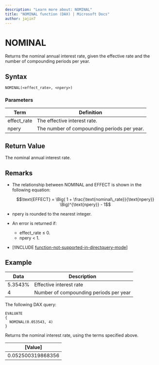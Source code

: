 ```yaml
---
description: "Learn more about: NOMINAL"
title: "NOMINAL function (DAX) | Microsoft Docs"
author: jajin7
---
```


# NOMINAL

Returns the nominal annual interest rate, given the effective rate and the number of compounding periods per year.

## Syntax

```dax
NOMINAL(<effect_rate>, <npery>)
```

### Parameters

|Term|Definition|  
|--------|--------------|  
|effect_rate|The effective interest rate.|
|npery|The number of compounding periods per year.|

## Return Value

The nominal annual interest rate.

## Remarks

- The relationship between NOMINAL and EFFECT is shown in the following equation:

    $$\text{EFFECT} = \Big( 1 + \frac{\text{nominal\_rate}}{\text{npery}} \Big)^{\text{npery}} - 1$$

- npery is rounded to the nearest integer.

- An error is returned if:
  - effect_rate ≤ 0.
  - npery < 1.

- [!INCLUDE [function-not-supported-in-directquery-mode](includes/function-not-supported-in-directquery-mode.md)]

## Example

| **Data** | **Description**                        |
| -------- | -------------------------------------- |
| 5.3543%  | Effective interest rate                |
| 4        | Number of compounding periods per year |

The following DAX query:

```dax
EVALUATE
{
  NOMINAL(0.053543, 4)
}
```

Returns the nominal interest rate, using the terms specified above.

| **[Value]**     |
| ----------------- |
| 0.052500319868356 |
